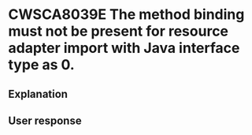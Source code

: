 # CWSCA8039E The method binding must not be present for resource adapter import with Java interface type as 0.

## Explanation

## User response